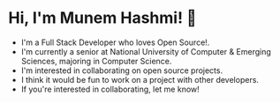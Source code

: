 
# Hi, I'm Munem Hashmi! 👋
- I'm a Full Stack Developer who loves Open Source!.
- I'm currently a senior at National University of Computer & Emerging Sciences, majoring in Computer Science.
- I'm interested in collaborating on open source projects.
- I think it would be fun to work on a project with other developers.
- If you're interested in collaborating, let me know!

